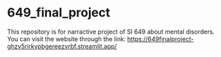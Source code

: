 # 649_final_project
This repository is for narractive project of SI 649 about mental disorders. <br>
You can visit the website through the link: https://649finalproject-ghzv5rirkypbgereezvrbf.streamlit.app/
